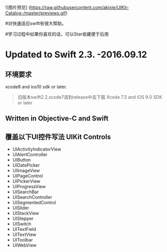 
![图片预览]
(https://raw.githubusercontent.com/akixie/UIKit-Catalog-/master/previews.gif)

#对快速适应swift有很大帮助。

#学习过程中如果你喜欢的话，可以Star收藏便于后用

# Updated to Swift 2.3. -2016.09.12


## 环境要求

xcode8 and ios10 sdk or later.

> 旧版本swift2.2,xcode7请到release中去下载
Xcode 7.3 and iOS 9.0 SDK or later

## Written in Objective-C and Swift



## 覆盖以下UI控件写法 UIKit Controls 

+ UIActivityIndicatorView
+ UIAlertController
+ UIButton
+ UIDatePicker
+ UIImageView
+ UIPageControl
+ UIPickerView
+ UIProgressView
+ UISearchBar
+ UISearchController
+ UISegmentedControl
+ UISlider
+ UIStackView
+ UIStepper
+ UISwitch
+ UITextField
+ UITextView
+ UIToolbar
+ UIWebView


